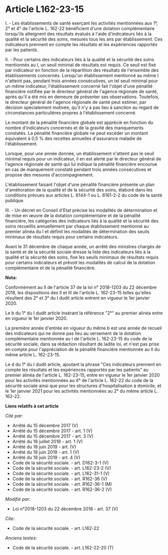 # Article L162-23-15

I. - Les établissements de santé exerçant les activités mentionnées aux 1°, 2° et 4° de l'article L. 162-22 bénéficient d'une
dotation complémentaire lorsqu'ils atteignent des résultats évalués à l'aide d'indicateurs liés à la qualité et la sécurité
des soins, mesurés tous les ans par établissement. Ces indicateurs prennent en compte les résultats et les expériences
rapportés par les patients.

II. - Pour certains des indicateurs liés à la qualité et la sécurité des soins mentionnés au I, un seuil minimal de résultats
est requis. Ce seuil est fixé par indicateur en fonction de la répartition des résultats de l'ensemble des établissements
concernés. Lorsqu'un établissement mentionné au même I n'atteint pas, pendant trois années consécutives, un tel seuil minimal
pour un même indicateur, l'établissement concerné fait l'objet d'une pénalité financière notifiée par le directeur général de
l'agence régionale de santé, après qu'il a été mis en demeure de présenter ses observations. Toutefois, le directeur général
de l'agence régionale de santé peut estimer, par décision spécialement motivée, qu'il n'y a pas lieu à sanction au regard de
circonstances particulières propres à l'établissement concerné.

Le montant de la pénalité financière globale est apprécié en fonction du nombre d'indicateurs concernés et de la gravité des
manquements constatés. La pénalité financière globale ne peut excéder un montant équivalent à 0,5 % des recettes annuelles
d'assurance maladie de l'établissement.

Lorsque, pour une année donnée, un établissement n'atteint pas le seuil minimal requis pour un indicateur, il en est alerté
par le directeur général de l'agence régionale de santé qui lui indique la pénalité financière encourue en cas de manquement
constaté pendant trois années consécutives et propose des mesures d'accompagnement.

L'établissement faisant l'objet d'une pénalité financière présente un plan d'amélioration de la qualité et de la sécurité des
soins, élaboré dans les conditions prévues aux articles L. 6144-1 ou L. 6161-2-2 du code de la santé publique.

III. - Un décret en Conseil d'Etat précise les modalités de détermination et de mise en œuvre de la dotation complémentaire
et de la pénalité financière, les catégories des indicateurs liés à la qualité et la sécurité des soins recueillis
annuellement par chaque établissement mentionné au premier alinéa du I et définit les modalités de détermination des seuils
minimaux de résultats requis pour certains indicateurs.

Avant le 31 décembre de chaque année, un arrêté des ministres chargés de la santé et de la sécurité sociale dresse la liste
des indicateurs liés à la qualité et la sécurité des soins, fixe les seuils minimaux de résultats requis pour certains
indicateurs et prévoit les modalités de calcul de la dotation complémentaire et de la pénalité financière.

**Nota:**

Conformément au II de l'article 37 de la loi n° 2018-1203 du 22 décembre 2018, les dispositions des II et III de l'article L.
162-23-15 telles qu'elles résultent des 2° et 3° du I dudit article entrent en vigueur le 1er janvier 2020.

Le b du 1° du I dudit article insérant la référence "2°" au premier alinéa entre en vigueur le 1er janvier 2020.

La première année d'entrée en vigueur du même b est une année de recueil des indicateurs qui ne donne pas lieu au versement
de la dotation complémentaire mentionnée au I de l'article L. 162-23-15 du code de la sécurité sociale, dans sa rédaction
résultant de ladite loi, et n'est pas prise en compte pour l'appréciation de la pénalité financière mentionnée au II du même
article L. 162-23-15.

Le d du 1° du I dudit article, ajoutant la phrase "Ces indicateurs prennent en compte les résultats et les expériences
rapportés par les patients" au premier alinéa de l'article L. 162-23-15, entre en vigueur le 1er janvier 2020 pour les
activités mentionnées au 4° de l'article L. 162-22 du code de la sécurité sociale ainsi que pour les structures
d'hospitalisation à domicile, et le 1er janvier 2021 pour les activités mentionnées au 2° du même article L. 162-22.

**Liens relatifs à cet article**

_Cité par_:

  - Arrêté du 15 décembre 2017 (V)
  - Arrêté du 15 décembre 2017 - art. 1 (V)
  - Arrêté du 15 décembre 2017 - art. 3 (V)
  - Arrêté du 18 juillet 2018 - art. 1 (V)
  - Arrêté du 18 juin 2019 - art. (V)
  - Arrêté du 18 juin 2019 - art. 1 (V)
  - Arrêté du 18 juin 2019 - art. 4 (V)
  - Code de la sécurité sociale. - art. D162-3-1 (V)
  - Code de la sécurité sociale. - art. L162-23-2 (V)
  - Code de la sécurité sociale. - art. L162-31-1 (V)
  - Code de la sécurité sociale. - art. R162-36 (V)
  - Code de la sécurité sociale. - art. R162-36-1 (M)
  - Code de la sécurité sociale. - art. R162-36-2 (V)

_Modifié par_:

  - Loi n°2018-1203 du 22 décembre 2018 - art. 37 (V)

_Cite_:

  - Code de la sécurité sociale. - art. L162-22

_Anciens textes_:

  - Code de la sécurité sociale. - art. L162-22-20 (T)
